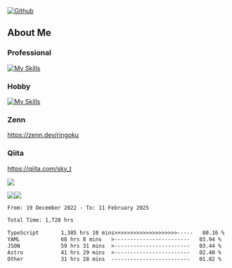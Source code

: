 [![Github](https://img.shields.io/github/followers/skyt-a?label=Follow&style=social)](https://github.com/skyt-a)

## About Me
### Professional
[![My Skills](https://skillicons.dev/icons?i=react,ts,js,nodejs,java,graphql,firebase,githubactions&theme=light)](https://skillicons.dev)
### Hobby
[![My Skills](https://skillicons.dev/icons?i=unity,rust,py&theme=light)](https://skillicons.dev)

### Zenn
https://zenn.dev/ringoku
### Qiita
https://qiita.com/sky_t


![](https://github-profile-summary-cards.vercel.app/api/cards/profile-details?username=skyt-a&theme=default)

![](https://github-profile-summary-cards.vercel.app/api/cards/repos-per-language?username=skyt-a&theme=default)![](https://github-profile-summary-cards.vercel.app/api/cards/stats?username=RinGoku&theme=default)

<!--START_SECTION:waka-->

```txt
From: 19 December 2022 - To: 11 February 2025

Total Time: 1,728 hrs

TypeScript       1,385 hrs 10 mins>>>>>>>>>>>>>>>>>>>>-----   80.16 %
YAML             68 hrs 8 mins   >------------------------   03.94 %
JSON             59 hrs 31 mins  >------------------------   03.44 %
Astro            41 hrs 29 mins  >------------------------   02.40 %
Other            31 hrs 28 mins  -------------------------   01.82 %
```

<!--END_SECTION:waka-->
